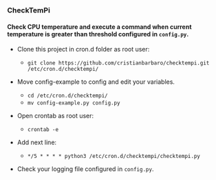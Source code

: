 ### CheckTemPi

#### Check CPU temperature and execute a command when current temperature is greater than threshold configured in `config.py`.

* Clone this project in cron.d folder as root user:
	* `git clone https://github.com/cristianbarbaro/checktempi.git /etc/cron.d/checktempi/`

* Move config-example to config and edit your variables.
	* `cd /etc/cron.d/checktempi/`
	* `mv config-example.py config.py`

* Open crontab as root user:
	* `crontab -e`

* Add next line:
	* `*/5 * * * * python3 /etc/cron.d/checktempi/checktempi.py`
	
* Check your logging file configured in `config.py`.